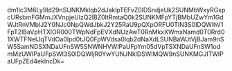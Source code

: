 dm1lc3M6Ly9ld29nSUNKMklqb2dJaklpTEFvZ0lDSndjeUk2SUNMbWxyRGxpcURsbmFGMmJXVnpjeUlzQ2lBZ0ltRmtaQ0k2SUNKMFpYTjBMbUZwYm1GdWJtRnVMblJ2Y0NJc0NpQWdJbkJ2Y25RaU9pQXpORFU0TlN3S0lDQWlhV1FpT2lBaVpHTXlOR000TWpNdFpEVXdNUzAwT0RnMkxXWmxNamd0T0Rrd01XWTFNelJqTVdOa0lpd0tJQ0FpWVdsa0lqb2dNaXdLSUNBaWJtVjBJam9nSW5SamNDSXNDaUFnSW5SNWNHVWlPaUFpYm05dVpTSXNDaUFnSW1odmMzUWlPaUFpSWl3S0lDQWljR0YwYUNJNklDSWlMQW9nSUNKMGJITWlPaUFpZEd4eklncDk=
